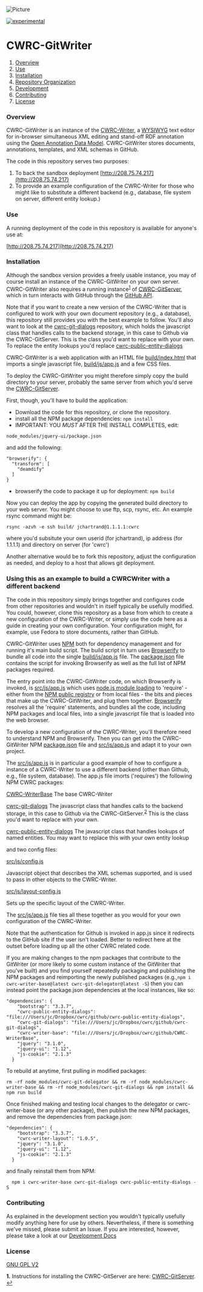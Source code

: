 ![Picture](http://www.cwrc.ca/wp-content/uploads/2010/12/CWRC_Dec-2-10_smaller.png)

[![experimental](http://badges.github.io/stability-badges/dist/experimental.svg)](http://github.com/badges/stability-badges)

# CWRC-GitWriter

1. [Overview](#overview)
1. [Use](#use)
1. [Installation](#installation)
1. [Repository Organization](#repository-organization)
1. [Development](#development)
1. [Contributing](#contributing)
1. [License](#license)

### Overview

CWRC-GitWriter is an instance of the [CWRC-Writer](http://cwrc.ca/Documentation/project-editor/#DITA_Files-Various_Applications/CWRC-Writer/Embed_Ref_Splash.html), a [WYSIWYG](https://en.wikipedia.org/wiki/WYSIWYG) text editor for in-browser simultaneous XML editing and stand-off RDF annotation using the [Open Annotation Data Model](http://www.openannotation.org/spec/core/). CWRC-GitWriter stores documents, annotations, templates, and XML schemas in GitHub.

The code in this repository serves two purposes:

1.  To back the sandbox deployment [http://208.75.74.217](http://208.75.74.217)
2.  To provide an example configuration of the CWRC-Writer for those who might like to substitute a different backend (e.g., database, file system on server, different entity lookup.)

### Use

A running deployment of the code in this repository is available for anyone's use at:

[http://208.75.74.217](http://208.75.74.217)

### Installation

Although the sandbox version provides a freely usable instance, you may of course install an instance of the CWRC-GitWriter on your own server.  CWRC-GitWriter also requires a running instance<sup id="a1">[1](#f1)</sup> of [CWRC-GitServer](https://github.com/cwrc/CWRC-GitServer), which in turn interacts with GitHub through the [GitHub API](https://developer.github.com/v3/).

Note that if you want to create a new version of the CWRC-Writer that is configured to work with your own document repository (e.g., a database), this repository still provides you with the best example to follow.  You'll also want to look at the [cwrc-git-dialogs](https://www.npmjs.com/package/cwrc-git-dialogs) repository, which holds
the javascript class that handles calls to the backend storage, in this case to Github via the CWRC-GitServer.  This is the class you'd want to replace with your own.  To replace the entity lookups you'd replace [cwrc-public-entity-dialogs](https://www.npmjs.com/package/cwrc-public-entity-dialogs)

CWRC-GitWriter is a web application with an HTML file [build/index.html](build/index.html) that imports a single javascript file, [build/js/app.js](build/js/app.js) and a few CSS files. 

To deploy the CWRC-GitWriter you might therefore simply copy the build directory to your server, probably the same server from which you'd serve the [CWRC-GitServer](https://github.com/cwrc/CWRC-GitServer).

First, though, you'll have to build the application:

- Download the code for this repository, or clone the repository.
- install all the NPM package dependencies:
	```` npm install ````
- IMPORTANT:  YOU *MUST* AFTER THE INSTALL COMPLETES, edit:

```node_modules/jquery-ui/package.json```

and add the following:

```
"browserify": {
  "transform": [
	"deamdify"
  ]
}
```

- browserify the code to package it up for deployment:
	``npm build``

Now you can deploy the app by copying the generated build directory to your web server.  You might choose to use ftp, scp, rsync, etc.  An example rsync command might be:

```
rsync -azvh -e ssh build/ jchartrand@1.1.1.1:cwrc
```
where you'd subsitute your own userid (for jchartrand), ip address (for 1.1.1.1) and directory on server (for 'cwrc')

Another alternative would be to fork this repository, adjust the configuration as needed, and deploy to a host that allows git deployment.

### Using this as an example to build a CWRCWriter with a different backend

The code in this repository simply brings together and configures code from other repositories and wouldn't in itself typically be usefully modified.  You could, however, clone this repository as a base from which to create a new configuration of the CWRC-Writer, or simply use the code here as a guide in creating your own configuration.   Your configuration might, for example, use Fedora to store documents, rather than GitHub.

CWRC-GitWriter uses [NPM](https://www.npmjs.com) both for dependency management and for running it's main build script.  The build script in turn uses [Browserify](https://browserify.org) to bundle all code into the single [build/js/app.js](build/js/app.js) file. The [package.json](package.json) file contains the script for invoking Browserify as well as the full list of NPM packages required.  

The entry point into the CWRC-GitWriter code, on which Browserify is invoked, is [src/js/app.js](src/js/app.js) which uses [node.js module loading](https://nodejs.org/api/modules.html) to 'require' - either from the [NPM public registry](https://www.npmjs.com) or from local files - the bits and pieces that make up the CWRC-GitWriter, and plug them together.  [Browserify](https://browserify.org) resolves all the 'require' statements, and bundles all the code, including NPM packages and local files, into a single javascript file that is loaded into the web browser.  

To develop a new configuration of the CWRC-Writer, you'll therefore need to understand NPM and Browserify.  Then you can get into the CWRC-GitWriter NPM [package.json](package.json) file and [src/js/app.js](src/js/app.js) and adapt it to your own project.

The [src/js/app.js](src/js/app.js) is in particular a good example of how to configure a instance of a CWRC-Writer to use a different backend (other than Github, e.g., file system, database). The app.js file imorts ('requires') the following NPM CWRC packages:

[CWRC-WriterBase](https://www.npmjs.com/package/cwrc-writer-base)
The base CWRC-Writer

[cwrc-git-dialogs](https://www.npmjs.com/package/cwrc-git-dialogs)
The javascript class that handles calls to the backend storage, in this case to Github via the CWRC-GitServer.<sup id="a2">[2](#f2)</sup>  This is the class you'd want to replace with your own.

[cwrc-public-entity-dialogs](https://www.npmjs.com/package/cwrc-public-entity-dialogs)
The javascript class that handles lookups of named entities.  You may want to replace this with your own entity lookup

and two config files:

[src/js/config.js](src/js/config.js)

Javascript object that describes the XML schemas supported, and is used to pass in other objects to the CWRC-Writer.

[src/js/layout-config.js](src/js/layout-config.js)

Sets up the specific layout of the CWRC-Writer.  

The [src/js/app.js](src/js/app.js) file ties all these together as you would for your own configuration of the CWRC-Writer.

Note that the authentication for Github is invoked in app.js since it redirects to the GitHub site if the user isn't loaded.  Better to redirect here at the outset before loading up all the other CWRC related code.

If you are making changes to the npm packages that contribute to the GitWriter (or more likely to some custom instance of the GitWriter that you've built) and you find yourself repeatedly packaging and publishing the NPM packages and reimporting the newly published packages (e.g.,```npm i cwrc-writer-base@latest cwrc-git-delegator@latest -S```) then you can instead point the package.json dependencies at the local instances, like so:

```
"dependencies": {
    "bootstrap": "3.3.7",
    "cwrc-public-entity-dialogs": "file:///Users/jc/Dropbox/cwrc/github/cwrc-public-entity-dialogs",
    "cwrc-git-dialogs": "file:///Users/jc/Dropbox/cwrc/github/cwrc-git-dialogs",
    "cwrc-writer-base": "file:///Users/jc/Dropbox/cwrc/github/CWRC-WriterBase",
    "jquery": "3.1.0",
    "jquery-ui": "1.12",
    "js-cookie": "2.1.3"
  }
 ```

To rebuild at anytime, first pulling in modified packages:


```
rm -rf node_modules/cwrc-git-delegator && rm -rf node_modules/cwrc-writer-base && rm -rf node_modules/cwrc-git-dialogs && npm install && npm run build
```

Once finished making and testing local changes to the delegator or cwrc-writer-base (or any other package), then publish the new NPM packages, and remove the dependencies from package.json:

```
"dependencies": {
    "bootstrap": "3.3.7",
    "cwrc-writer-layout": "1.0.5",
    "jquery": "3.1.0",
    "jquery-ui": "1.12",
    "js-cookie": "2.1.3"
  }
```

 and finally reinstall them from NPM:

```
  npm i cwrc-writer-base cwrc-git-dialogs cwrc-public-entity-dialogs -S
```



### Contributing

As explained in the development section you wouldn't typically usefully modify anything here for use by others.  Nevertheless, if there is something we've missed, please submit an Issue.  If you are interested, however, please take a look at our [Development Docs](https://github.com/jchartrand/CWRC-Writer-Dev-Docs)

### License

[GNU GPL V2](LICENSE)


<b id="f1">1.</b> Instructions for installing the CWRC-GitServer are here: [CWRC-GitServer](https://github.com/jchartrand/CWRC-GitServer). [↩](#a1)

